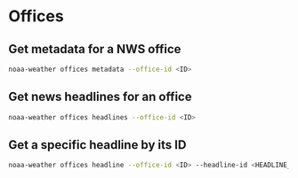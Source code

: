 # Offices

## Get metadata for a NWS office

```sh
noaa-weather offices metadata --office-id <ID>
```

## Get news headlines for an office

```sh
noaa-weather offices headlines --office-id <ID>
```

## Get a specific headline by its ID

```sh
noaa-weather offices headline --office-id <ID> --headline-id <HEADLINE_ID>
```

